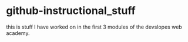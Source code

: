 # github-instructional_stuff

this is stuff I have worked on in the first 3 modules of the devslopes web academy. 
